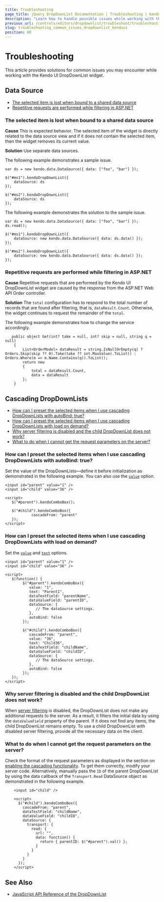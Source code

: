 ```yaml
---
title: Troubleshooting
page_title: jQuery DropDownList Documentation | Troubleshooting | Kendo UI
description: "Learn how to handle possible issues while working with the Kendo UI DropDownList widget."
previous_url: /controls/editors/dropdownlist/troubleshoot/troubleshooting
slug: troubleshooting_common_issues_dropdownlist_kendoui
position: 60
---
```


# Troubleshooting

This article provides solutions for common issues you may encounter while working with the Kendo UI DropDownList widget.

## Data Source

* [The selected item is lost when bound to a shared data source](#the-selected-item-is-lost-when-bound-to-shared-datasource)
* [Repetitive requests are performed while filtering in ASP.NET](#repetitive-requests-are-performed-while-filtering-in-aspnet)

### The selected item is lost when bound to a shared data source

**Cause** This is expected behavior. The selected item of the widget is directly related to the data source view and if it does not contain the selected item, then the widget removes its current value.

**Solution** Use separate data sources.

The following example demonstrates a sample issue.

    var ds = new kendo.data.DataSource({ data: ["foo", "bar"] });

    $("#ms1").kendoDropDownList({
        dataSource: ds
    });

    $("#ms2").kendoDropDownList({
        dataSource: ds
    });

The following example demonstrates the solution to the sample issue.

    var ds = new kendo.data.DataSource({ data: ["foo", "bar"] });
    ds.read();

    $("#ms1").kendoDropDownList({
        dataSource: new kendo.data.DataSource({ data: ds.data() });
    });

    $("#ms2").kendoDropDownList({
        dataSource: new kendo.data.DataSource({ data: ds.data() });
    });

### Repetitive requests are performed while filtering in ASP.NET

**Cause** Repetitive requests that are performed by the Kendo UI DropDownList widget are caused by the response from the ASP.NET Web API Order controller.

**Solution** The `total` configuration has to respond to the total number of records that are found after filtering, that is, `dataResult.Count`. Otherwise, the widget continues to request the remainder of the `total`.

The following example demonstrates how to change the service accordingly.

```
   public object Get(int? take = null, int? skip = null, string q = null)
    {
    	List<OrderModel> dataResult = string.IsNullOrEmpty(q) ? Orders.Skip(skip ?? 0).Take(take ?? int.MaxValue).ToList() : Orders.Where(m => m.Name.Contains(q)).ToList();
    	return new
    	{
    		total = dataResult.Count,
    		data = dataResult
    	};
    }
```

## Cascading DropDownLists

* [How can I preset the selected items when I use cascading DropDownLists with autoBind: true?](#how-can-i-preset-the-selected-items-when-i-use-cascading-dropdownlists-with-autobind-true)
* [How can I preset the selected items when I use cascading DropDownLists with load on demand?](#how-can-i-preset-the-selected-items-when-i-use-cascading-dropdownlists-with-load-on-demand)
* [Why server filtering is disabled and the child DropDownList does not work?](#why-server-filtering-is-disabled-and-the-child-dropdownlist-does-not-work)
* [What to do when I cannot get the request parameters on the server?](#what-to-do-when-i-cannot-get-the-request-parameters-on-the-server)

### How can I preset the selected items when I use cascading DropDownLists with autoBind: true?

Set the value of the DropDownLists&mdash;define it before initialization as demonstrated in the following example. You can also use the [`value`](/api/javascript/ui/combobox#configuration) option.

    <input id="parent" value="1" />
    <input id="child" value="36" />

    <script>
       $("#parent").kendoComboBox();

       $("#child").kendoComboBox({
                cascadeFrom: "parent"
       });
    </script>

### How can I preset the selected items when I use cascading DropDownLists with load on demand?

Set the [`value`](/api/javascript/ui/combobox#configuration) and [`text`](/api/javascript/ui/combobox#configuration) options.

    <input id="parent" value="1" />
    <input id="child" value="36" />

    <script>
       $(function() {
            $("#parent").kendoComboBox({
               value: "1",
               text: "Parent1",
               dataTextField: "parentName",
               dataValueField: "parentID",
               dataSource: {
                  // The dataSource settings.
               },
               autoBind: false
            });

            $("#child").kendoComboBox({
               cascadeFrom: "parent",
               value: "36",
               text: "Child36",
               dataTextField: "childName",
               dataValueField: "childID",
               dataSource: {
                  // The dataSource settings.
               },
               autoBind: false
            });
       });
    </script>

### Why server filtering is disabled and the child DropDownList does not work?

When [server filtering](/api/framework/datasource#configuration) is disabled, the DropDownList does not make any additional requests to the server. As a result, it filters the initial data by using the `dataValueField` property of the parent. If it does not find any items, the child DropDownList remains empty. To use a child DropDownList with disabled server filtering, provide all the necessary data on the client.

### What to do when I cannot get the request parameters on the server?

Check the format of the request parameters as displayed in the section on [enabling the cascading functionality](#initialize-cascading). To get them correctly, modify your server code. Alternatively, manually pass the `ID` of the parent DropDownList by using the data callback of the `Transport.Read` DataSource object as demonstrated in the following example.

```dojo
    <input id="child" />

    <script>
      $("#child").kendoComboBox({
        cascadeFrom: "parent",
        dataTextField: "childName",
        dataValueField: "childID",
        dataSource: {
          transport: {
            read: {
              url: "",
              data: function() {
                return { parentID: $("#parent").val() };
              }
            }
          }
        }
      });
    </script>
```

## See Also

* [JavaScript API Reference of the DropDownList](/api/javascript/ui/dropdownlist)
